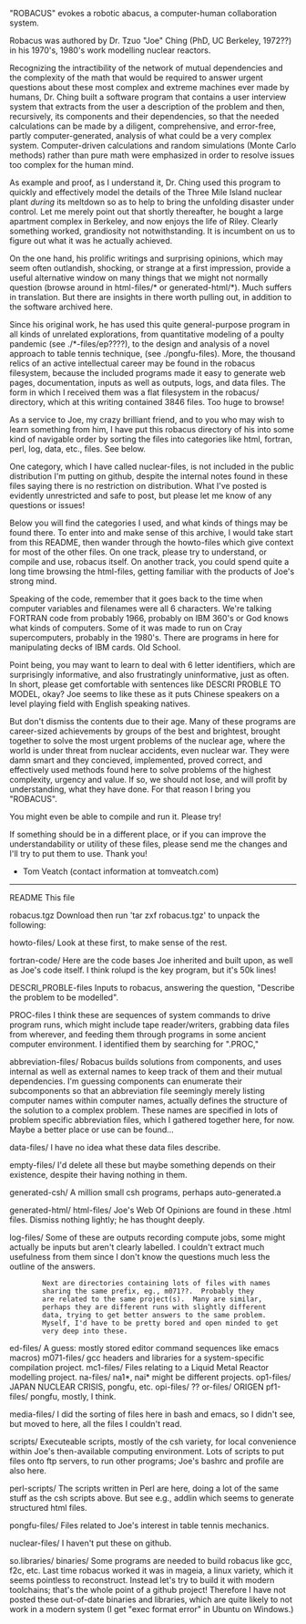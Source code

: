 "ROBACUS" evokes a robotic abacus, a computer-human collaboration
system. 

Robacus was authored by Dr. Tzuo "Joe" Ching (PhD, UC Berkeley,
1972??) in his 1970's, 1980's work modelling nuclear reactors.

Recognizing the intractibility of the network of mutual dependencies
and the complexity of the math that would be required to answer urgent
questions about these most complex and extreme machines ever made by
humans, Dr. Ching built a software program that contains a user
interview system that extracts from the user a description of the
problem and then, recursively, its components and their dependencies,
so that the needed calculations can be made by a diligent,
comprehensive, and error-free, partly computer-generated, analysis of
what could be a very complex system.  Computer-driven calculations and
random simulations (Monte Carlo methods) rather than pure math were
emphasized in order to resolve issues too complex for the human mind.

As example and proof, as I understand it, Dr. Ching used this program to quickly and
effectively model the details of the Three Mile Island nuclear plant
*during* its meltdown so as to help to bring the unfolding disaster
under control.  Let me merely point out that shortly thereafter, he bought a
large apartment complex in Berkeley, and now enjoys the life of Riley.
Clearly something worked, grandiosity not
notwithstanding.  It is incumbent on us to figure out what it was he
actually achieved.

On the one hand, his prolific writings and surprising opinions, which
may seem often outlandish, shocking, or strange at a first impression,
provide a useful alternative window on many things that we might not
normally question (browse around in html-files/\* or
generated-html/\*). Much suffers in translation.  But there are
insights in there worth pulling out, in addition to the software
archived here.

Since his original work, he has used this quite general-purpose
program in all kinds of unrelated explorations, from quantitative
modeling of a poulty pandemic (see ./\*-files/ep????), to the design
and analysis of a novel approach to table tennis technique, (see
./pongfu-files).  More, the thousand relics of an active intellectual
career may be found in the robacus filesystem, because the included
programs made it easy to generate web pages, documentation, inputs as
well as outputs, logs, and data files.  The form in which I received
them was a flat filesystem in the robacus/ directory, which at this
writing contained 3846 files.  Too huge to browse!

As a service to Joe, my crazy brilliant friend, and to you who may
wish to learn something from him, I have put this
robacus directory of his into some kind of navigable order by sorting
the files into categories like html, fortran, perl, log, data, etc.,
files.  See below.

One category, which I have called nuclear-files, is not included in
the public distribution I'm putting on github, despite the internal
notes found in these files saying there is no restriction on
distribution.  What I've posted is evidently unrestricted and safe to post,
but please let me know of any questions or issues!

Below you will find the categories I used, and what kinds
of things may be found there.  To enter into and make sense of this
archive, I would take start from this README, then wander
through the howto-files which give context for most of the other
files.  On one track, please try to understand, or compile and use, robacus
itself.  On another track, you could spend quite a long time browsing
the html-files, getting familiar with the products of Joe's strong
mind.

Speaking of the code, remember that it goes back to the time when
computer variables and filenames were all 6 characters.  We're talking
FORTRAN code from probably 1966, probably on IBM 360's or God knows
what kinds of computers.  Some of it was made to run on Cray
supercomputers, probably in the 1980's.  There are programs in here
for manipulating decks of IBM cards.  Old School.  

Point being, you may want to learn to deal with 6 letter identifiers,
which are surprisingly informative, and also frustratingly
uninformative, just as often.  In short, please get comfortable with
sentences like DESCRI PROBLE TO MODEL, okay?  Joe seems to like these
as it puts Chinese speakers on a level playing field with English
speaking natives.

But don't dismiss the contents due to their age.  Many of these
programs are career-sized achievements by groups of the best and
brightest, brought together to solve the most urgent problems of the
nuclear age, where the world is under threat from nuclear accidents,
even nuclear war.  They were damn smart and they concieved,
implemented, proved correct, and effectively used methods found here
to solve problems of the highest complexity, urgency and value.  If
so, we should not lose, and will profit by understanding, what they
have done.  For that reason I bring you "ROBACUS".

You might even be able to compile and run it.  Please try!

If something should be in a different place, or if you can improve the
understandability or utility of these files, please send me the changes
and I'll try to put them to use.  Thank you!

 - Tom Veatch (contact information at tomveatch.com)
------------------------------------------------------------------------

README			This file

robacus.tgz     Download then run 'tar zxf robacus.tgz' to unpack the following:

howto-files/		Look at these first, to make sense of the rest.

fortran-code/		Here are the code bases Joe inherited and built upon,
			as well as Joe's code itself.
			I think rolupd is the key program, but it's 50k lines!

DESCRI_PROBLE-files	Inputs to robacus, answering the question,
 			"Describe the problem to be modelled".

PROC-files		I think these are sequences of system commands to drive
			program runs, which might include tape reader/writers,
			grabbing data files from wherever, and
			feeding them through programs in some ancient computer
			environment.  I identified them by searching for ".PROC,"

abbreviation-files/	Robacus builds solutions from components, and uses
			internal as well as external names to keep
			track of them and their mutual dependencies.
			I'm guessing components can enumerate their
			subcomponents so that an abbreviation file
			seemingly merely listing computer names within
			computer names, actually defines the structure
			of the solution to a complex problem.  These
			names are specified in lots of problem
			specific abbreviation files, which I gathered
			together here, for now.  Maybe a better place
			or use can be found...

data-files/		I have no idea what these data files describe.  

empty-files/		I'd delete all these but maybe something depends on their
			existence, despite their having nothing in them.

generated-csh/		A million small csh programs, perhaps auto-generated.a

generated-html/
html-files/		Joe's Web Of Opinions are found in these .html files.
			Dismiss nothing lightly; he has thought deeply.

log-files/		Some of these are outputs recording compute jobs,
			some might actually be inputs but aren't clearly labelled.
			I couldn't extract much usefulness from them since
			I don't know the questions much less the outline of the
			answers.

			Next are directories containing lots of files with names
			sharing the same prefix, eg., m071??.  Probably they
			are related to the same project(s).  Many are similar,
			perhaps they are different runs with slightly different
			data, trying to get better answers to the same problem.
			Myself, I'd have to be pretty bored and open minded to get
			very deep into these.

ed-files/		A guess: mostly stored editor command sequences like emacs macros)
m071-files/		gcc headers and libraries for a system-specific compilation project.
mc1-files/		Files relating to a Liquid Metal Reactor modelling project.
na-files/		na1*, nai* might be different projects.
op1-files/		JAPAN NUCLEAR CRISIS, pongfu, etc.
opi-files/		??
or-files/		ORIGEN
pf1-files/		pongfu, mostly, I think.

media-files/		I did the sorting of files here in bash and emacs, so I 
			didn't see, but moved to here, all the files I couldn't read.

scripts/		Executeable scripts, mostly of the csh variety, for local
			convenience within Joe's then-available
			computing environment.  Lots of scripts to put
			files onto ftp servers, to run other programs; Joe's
			bashrc and profile are also here.

perl-scripts/		The scripts written in Perl are here, doing a lot of the
			same stuff as the csh scripts above.  But see e.g., addlin
			which seems to generate structured html files.  

pongfu-files/		Files related to Joe's interest in table tennis mechanics.

nuclear-files/		I haven't put these on github.

so.libraries/
binaries/		Some programs are needed to build robacus like gcc, f2c, etc.
			Last time robacus worked it was in mageia, a linux variety,
			which it seems pointless to reconstruct.  Instead let's try
			to build it with modern toolchains; that's the whole point of
			a github project! Therefore I have not posted these
			out-of-date binaries and libraries, which are quite likely
			to not work in a modern system (I get "exec format error"
			in Ubuntu on Windows.)  
